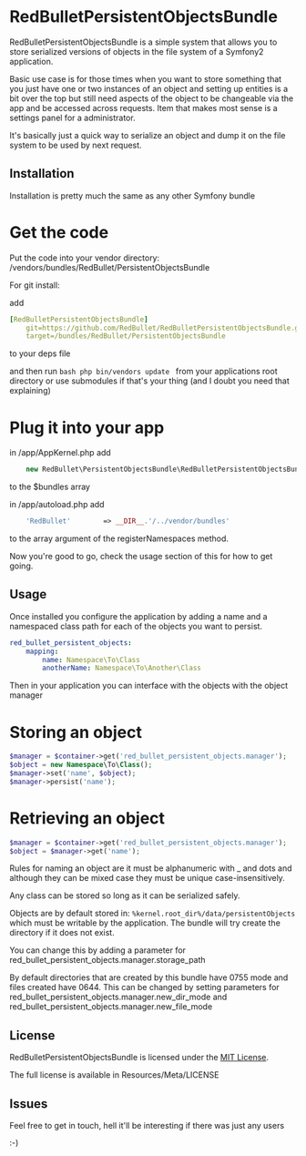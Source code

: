 RedBulletPersistentObjectsBundle
================================

RedBulletPersistentObjectsBundle is a simple system that allows you to store
serialized versions of objects in the file system of a Symfony2 application.

Basic use case is for those times when you want to store something that you
just have one or two instances of an object and setting up entities is a bit
over the top but still need aspects of the object to be changeable via the app
and be accessed across requests. Item that makes most sense is a settings panel
for a administrator.

It's basically just a quick way to serialize an object and dump it on the file
system to be used by next request.

Installation
------------

Installation is pretty much the same as any other Symfony bundle

# Get the code

Put the code into your vendor directory: /vendors/bundles/RedBullet/PersistentObjectsBundle

For git install:

add
```yml
[RedBulletPersistentObjectsBundle]
    git=https://github.com/RedBullet/RedBulletPersistentObjectsBundle.git
    target=/bundles/RedBullet/PersistentObjectsBundle
```
to your deps file

and then run ```bash php bin/vendors update ``` from your applications root directory
or use submodules if that's your thing (and I doubt you need that explaining)

# Plug it into your app

in /app/AppKernel.php add
```php
    new RedBullet\PersistentObjectsBundle\RedBulletPersistentObjectsBundle()
```
to the $bundles array

in /app/autoload.php add
```php
    'RedBullet'        => __DIR__.'/../vendor/bundles'
```

to the array argument of the registerNamespaces method.

Now you're good to go, check the usage section of this for how to get going.

Usage
-----

Once installed you configure the application by adding a name and a namespaced
class path for each of the objects you want to persist.

```yml
red_bullet_persistent_objects:
    mapping:
        name: Namespace\To\Class
        anotherName: Namespace\To\Another\Class
```

Then in your application you can interface with the objects with the object
manager

# Storing an object

```php
$manager = $container->get('red_bullet_persistent_objects.manager');
$object = new Namespace\To\Class();
$manager->set('name', $object);
$manager->persist('name');
```

# Retrieving an object
``` php
$manager = $container->get('red_bullet_persistent_objects.manager');
$object = $manager->get('name');
```

Rules for naming an object are it must be alphanumeric with _ and dots and
although they can be mixed case they must be unique case-insensitively.

Any class can be stored so long as it can be serialized safely.

Objects are by default stored in: ``%kernel.root_dir%/data/persistentObjects``
which must be writable by the application. The bundle will try create the
directory if it does not exist.

You can change this by adding a parameter for red_bullet_persistent_objects.manager.storage_path

By default directories that are created by this bundle have 0755 mode and files
created have 0644. This can be changed by setting parameters for
red_bullet_persistent_objects.manager.new_dir_mode and
red_bullet_persistent_objects.manager.new_file_mode

License
-------

RedBulletPersistentObjectsBundle is licensed under the [MIT License](https://github.com/RedBullet/RedBulletPersistentObjectsBundle/blob/master/Resources/meta/LICENSE).

The full license is available in Resources/Meta/LICENSE

Issues
------

Feel free to get in touch, hell it'll be interesting if there was just any users

:-)